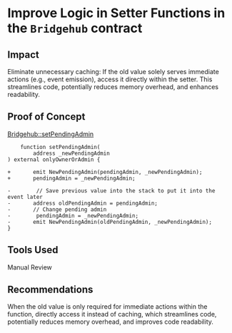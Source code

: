 # Improve Logic in Setter Functions in the `Bridgehub` contract

## Impact
Eliminate unnecessary caching: If the old value solely serves immediate actions (e.g., event emission), access it directly within the setter. This streamlines code, potentially reduces memory overhead, and enhances readability.

## Proof of Concept
[Bridgehub::setPendingAdmin](https://github.com/code-423n4/2024-03-zksync/blob/4f0ba34f34a864c354c7e8c47643ed8f4a250e13/code/contracts/ethereum/contracts/bridgehub/Bridgehub.sol#L56C1-L56C65)
```solidity
    function setPendingAdmin(
        address _newPendingAdmin
) external onlyOwnerOrAdmin {

+       emit NewPendingAdmin(pendingAdmin, _newPendingAdmin);
+       pendingAdmin = _newPendingAdmin;

-        // Save previous value into the stack to put it into the event later
-       address oldPendingAdmin = pendingAdmin;
-       // Change pending admin
-        pendingAdmin = _newPendingAdmin;
-       emit NewPendingAdmin(oldPendingAdmin, _newPendingAdmin);
}
```


## Tools Used

Manual Review

## Recommendations
When the old value is only required for immediate actions within the function, directly access it instead of caching, which streamlines code, potentially reduces memory overhead, and improves code readability.
